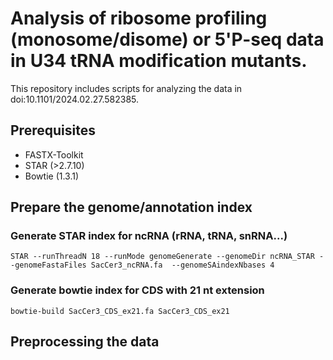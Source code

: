 # Analysis of ribosome profiling (monosome/disome) or 5'P-seq data in U34 tRNA modification mutants. 


This repository includes scripts for analyzing the data in doi:10.1101/2024.02.27.582385. 


## Prerequisites

* FASTX-Toolkit
* STAR (>2.7.10)
* Bowtie (1.3.1)


## Prepare the genome/annotation index
### Generate STAR index for ncRNA (rRNA, tRNA, snRNA...)

```
STAR --runThreadN 18 --runMode genomeGenerate --genomeDir ncRNA_STAR --genomeFastaFiles SacCer3_ncRNA.fa  --genomeSAindexNbases 4
```
### Generate bowtie index for CDS with 21 nt extension

```
bowtie-build SacCer3_CDS_ex21.fa SacCer3_CDS_ex21
```
## Preprocessing the data



